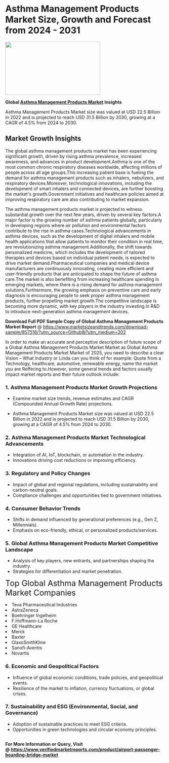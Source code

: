 <H1>Asthma Management Products Market Size, Growth and Forecast from 2024 - 2031</H1><img class="aligncenter size-medium wp-image-584254" src="https://thirdeyenews.in/wp-content/uploads/2024/09/Global-Market-Research-300x168.jpeg" alt="" width="300" height="168" /><p><strong>Global&nbsp;<a href="https://www.marketsizeandtrends.com/download-sample/857516/?utm_source=Github8j?utm_medium=202">Asthma Management Products Market</a> Insights</strong></p><p>Asthma Management Products Market size was valued at USD 22.5 Billion in 2022 and is projected to reach USD 31.5 Billion by 2030, growing at a CAGR of 4.5% from 2024 to 2030.</p><p><h2>Market Growth Insights</h2> <p>The global asthma management products market has been experiencing significant growth, driven by rising asthma prevalence, increased awareness, and advances in product development.Asthma is one of the most common chronic respiratory diseases worldwide, affecting millions of people across all age groups.This increasing patient base is fueling the demand for asthma management products such as inhalers, nebulizers, and respiratory devices.Moreover, technological innovations, including the development of smart inhalers and connected devices, are further boosting the market's growth.Government initiatives and healthcare policies aimed at improving respiratory care are also contributing to market expansion.</p> <p>The asthma management products market is projected to witness substantial growth over the next few years, driven by several key factors.A major factor is the growing number of asthma patients globally, particularly in developing regions where air pollution and environmental factors contribute to the rise in asthma cases.Technological advancements in asthma devices, such as the development of digital inhalers and mobile health applications that allow patients to monitor their condition in real time, are revolutionizing asthma management.Additionally, the shift towards personalized medicine, which includes the development of tailored therapies and devices based on individual patient needs, is expected to drive market demand.Pharmaceutical companies and medical device manufacturers are continuously innovating, creating more efficient and user-friendly products that are anticipated to shape the future of asthma care.The market is also benefiting from increasing healthcare spending in emerging markets, where there is a rising demand for asthma management solutions.Furthermore, the growing emphasis on preventive care and early diagnosis is encouraging people to seek proper asthma management products, further propelling market growth.The competitive landscape is becoming more dynamic, with key players in the industry investing in R&D to introduce next-generation asthma management devices.<p><span class=""><strong>Download Full PDF Sample Copy of Global Asthma Management Products Market Report</strong> @ <a href="https://www.marketsizeandtrends.com/download-sample/857516/?utm_source=Github8j?utm_medium=202" target="_blank">https://www.marketsizeandtrends.com/download-sample/857516/?utm_source=Github8j?utm_medium=202</a></span></p><p>In order to make an accurate and perceptive description of future scope of a Global&nbsp;Asthma Management Products Market Market as Global&nbsp;Asthma Management Products Market Market of 2025, you need to describe a clear Vision &ndash; What Industry or Linda can you think of for example: Quote from a Technology, healthcare, automotive, renewable energy, name the market you are Reffering to.However, some general trends and factors usually impact market reports and their future outlook include:</p><h3>1.&nbsp;<strong>Asthma Management Products Market Growth Projections</strong></h3><ul><li>Examine market size trends, revenue estimates and CAGR (Compounded Annual Growth Rate) projections.</li><li><p>Asthma Management Products Market size was valued at USD 22.5 Billion in 2022 and is projected to reach USD 31.5 Billion by 2030, growing at a CAGR of 4.5% from 2024 to 2030.</p></li></ul><h3>2.&nbsp;<strong>Asthma Management Products Market Technological Advancements</strong></h3><ul><li>Integration of AI, IoT, blockchain, or automation in the industry.</li><li>Innovations driving cost reductions or improving efficiency.</li></ul><h3>3.&nbsp;<strong>Regulatory and Policy Changes</strong></h3><ul><li>Impact of global and regional regulations, including sustainability and carbon-neutral goals.</li><li>Compliance challenges and opportunities tied to government initiatives.</li></ul><h3>4.&nbsp;<strong>Consumer Behavior Trends</strong></h3><ul><li>Shifts in demand influenced by generational preferences (e.g., Gen Z, Millennials).</li><li>Emphasis on eco-friendly, ethical, or personalized products/services.</li></ul><h3>5.&nbsp;<strong>Global Asthma Management Products Market Competitive Landscape</strong></h3><ul><li>Analysis of key players, new entrants, and partnerships shaping the industry.</li><li>Strategies for differentiation and market penetration.</li></ul><p data-pm-slice="1 1 []"><span style="color: inherit; font-family: inherit; font-size: 25px;">Top Global Asthma Management Products Market Companies</span></p><div class="" data-test-id=""><p><li>Teva Pharmaceutical Industries</li><li> AstraZeneca</li><li> Boehringer Ingelheim</li><li> F.Hoffmann-La Roche</li><li> GE Healthcare</li><li> Merck</li><li> Baxter</li><li> GlaxoSmithKline</li><li> Sanofi-Aventis</li><li> Novartis</li></p></div><h3>6.&nbsp;<strong>Economic and Geopolitical Factors</strong></h3><ul><li>Influence of global economic conditions, trade policies, and geopolitical events.</li><li>Resilience of the market to inflation, currency fluctuations, or global crises.</li></ul><h3>7.&nbsp;<strong>Sustainability and ESG (Environmental, Social, and Governance)</strong></h3><ul><li>Adoption of sustainable practices to meet ESG criteria.</li><li>Opportunities in green technologies and circular economy principles.</li></ul><h2><strong style="font-size: 14px;">For More Information or Query, Visit @&nbsp;</strong><a style="background-color: #ffffff; font-size: 14px;" href="https://www.marketsizeandtrends.com/report/asthma-management-products-market/" target="_blank">https://www.verifiedmarketreports.com/product/airport-passenger-boarding-bridge-market</a></h2>
